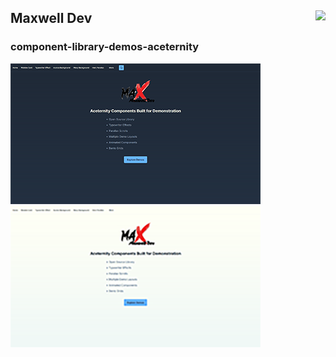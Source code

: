 ## Maxwell Dev            <img src="https://storage.googleapis.com/dinan/assets/maxwell.png" align="right">

### component-library-demos-aceternity

<img src="readmeImages/demo.png" /><img src="readmeImages/demos.png" />
